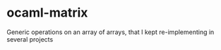 ocaml-matrix
============

Generic operations on an array of arrays, that I kept re-implementing in several projects

